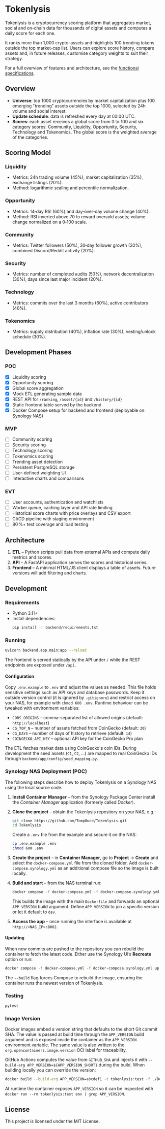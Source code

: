 # Tokenlysis

Tokenlysis is a cryptocurrency scoring platform that aggregates market, social and on-chain data for thousands of digital assets and computes a daily score for each one.

It ranks more than 1,000 crypto-assets and highlights 100 trending tokens outside the top market-cap list. Users can explore score history, compare assets and, in future releases, customise category weights to suit their strategy.

For a full overview of features and architecture, see the [functional specifications](Functional_specs.md).

## Overview

- **Universe**: top 1000 cryptocurrencies by market capitalization plus 100 emerging "trending" assets outside the top 1000, selected by 24h volume and social interest.
- **Update schedule**: data is refreshed every day at 00:00 UTC.
- **Scores**: each asset receives a global score from 0 to 100 and six category scores: Community, Liquidity, Opportunity, Security, Technology and Tokenomics. The global score is the weighted average of the categories.

## Scoring Model

### Liquidity
- Metrics: 24h trading volume (45%), market capitalization (35%), exchange listings (20%).
- Method: logarithmic scaling and percentile normalization.

### Opportunity
- Metrics: 14‑day RSI (60%) and day‑over‑day volume change (40%).
- Method: RSI inverted above 70 to reward oversold assets; volume change normalized on a 0‑100 scale.

### Community
- Metrics: Twitter followers (50%), 30‑day follower growth (30%), combined Discord/Reddit activity (20%).

### Security
- Metrics: number of completed audits (50%), network decentralization (30%), days since last major incident (20%).

### Technology
- Metrics: commits over the last 3 months (60%), active contributors (40%).

### Tokenomics
- Metrics: supply distribution (40%), inflation rate (30%), vesting/unlock schedule (30%).

## Development Phases

### POC
- [x] Liquidity scoring
- [x] Opportunity scoring
- [x] Global score aggregation
- [x] Mock ETL generating sample data
- [x] REST API for `/ranking`, `/asset/{id}` and `/history/{id}`
- [x] Static frontend table served by the backend
- [x] Docker Compose setup for backend and frontend (deployable on Synology NAS)

### MVP
- [ ] Community scoring
- [ ] Security scoring
- [ ] Technology scoring
- [ ] Tokenomics scoring
- [ ] Trending asset detection
- [ ] Persistent PostgreSQL storage
- [ ] User-defined weighting UI
- [ ] Interactive charts and comparisons

### EVT
- [ ] User accounts, authentication and watchlists
- [ ] Worker queue, caching layer and API rate limiting
- [ ] Historical score charts with price overlays and CSV export
- [ ] CI/CD pipeline with staging environment
- [ ] 80 %+ test coverage and load testing

## Architecture

1. **ETL** – Python scripts pull data from external APIs and compute daily metrics and scores.
2. **API** – A FastAPI application serves the scores and historical series.
3. **Frontend** – A minimal HTML/JS client displays a table of assets. Future versions will add filtering and charts.

## Development

### Requirements

- Python 3.11+
- Install dependencies:
  ```bash
  pip install -r backend/requirements.txt
  ```

### Running

```bash
uvicorn backend.app.main:app --reload
```

The frontend is served statically by the API under `/` while the REST endpoints
are exposed under `/api`.

#### Configuration

Copy `.env.example` to `.env` and adjust the values as needed. This file holds sensitive settings such as API keys and database passwords. Keep it outside version control (it is ignored by `.gitignore`) and restrict access on your NAS, for example with `chmod 600 .env`.
Runtime behaviour can be tweaked with environment variables:

- `CORS_ORIGINS` – comma-separated list of allowed origins (default:
  `http://localhost`)
- `CG_TOP_N` – number of assets fetched from CoinGecko (default: `20`)
- `CG_DAYS` – number of days of history to retrieve (default: `14`)
- `COINGECKO_API_KEY` – optional API key for the CoinGecko Pro plan

The ETL fetches market data using CoinGecko's coin IDs. During development the
seed assets (`C1`, `C2`, …) are mapped to real CoinGecko IDs through
`backend/app/config/seed_mapping.py`.

### Synology NAS Deployment (POC)

The following steps describe how to deploy Tokenlysis on a Synology NAS using
the local source code.

1. **Install Container Manager** – from the Synology Package Center install the
   *Container Manager* application (formerly called *Docker*).
2. **Clone the project** – obtain the Tokenlysis repository on your NAS, e.g.:

   ```bash
   git clone https://github.com/Tomp0uce/Tokenlysis.git
   cd Tokenlysis
   ```

   Create a `.env` file from the example and secure it on the NAS:

   ```bash
   cp .env.example .env
   chmod 600 .env
   ```

3. **Create the project** – in **Container Manager**, go to **Project** →
   **Create** and select the `docker-compose.yml` file from the cloned folder.
   Add `docker-compose.synology.yml` as an additional compose file so the image
   is built locally.
4. **Build and start** – from the NAS terminal run:

   ```bash
   docker compose -f docker-compose.yml -f docker-compose.synology.yml up -d --build
   ```

   This builds the image with the main `Dockerfile` and forwards an optional
   `APP_VERSION` build argument. Define `APP_VERSION` to pin a specific version
   or let it default to `dev`.
5. **Access the app** – once running the interface is available at
   `http://<NAS_IP>:8002`.

#### Updating

When new commits are pushed to the repository you can rebuild the container to
fetch the latest code. Either use the Synology UI’s **Recreate** option or run:

```bash
docker compose -f docker-compose.yml -f docker-compose.synology.yml up -d --build
```

The `--build` flag forces Compose to rebuild the image, ensuring the container
runs the newest version of Tokenlysis.

### Testing

```bash
pytest
```

### Image Version

Docker images embed a version string that defaults to the short Git commit SHA.
The value is passed at build time through the `APP_VERSION` build argument and is
exposed inside the container as the `APP_VERSION` environment variable. The same
value is also written to the `org.opencontainers.image.version` OCI label for
traceability.

GitHub Actions computes the value from `GITHUB_SHA` and injects it with
`--build-arg APP_VERSION=${APP_VERSION_SHORT}` during the build. When building
locally you can override the version:

```bash
docker build --build-arg APP_VERSION=abcdef1 -t tokenlysis:test -f ./Dockerfile .
```

At runtime the container exposes `APP_VERSION` so it can be inspected with
`docker run --rm tokenlysis:test env | grep APP_VERSION`.

## License

This project is licensed under the MIT License.

